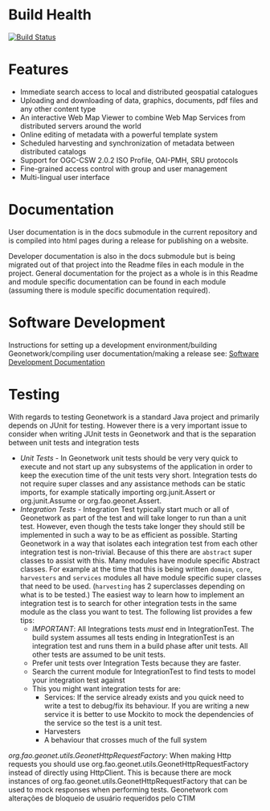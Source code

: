 # Build Health

[![Build Status](https://travis-ci.org/geonetwork/core-geonetwork.svg?branch=master)](https://travis-ci.org/geonetwork/core-geonetwork)

# Features

* Immediate search access to local and distributed geospatial catalogues
* Uploading and downloading of data, graphics, documents, pdf files and any other content type
* An interactive Web Map Viewer to combine Web Map Services from distributed servers around the world
* Online editing of metadata with a powerful template system
* Scheduled harvesting and synchronization of metadata between distributed catalogs
* Support for OGC-CSW 2.0.2 ISO Profile, OAI-PMH, SRU protocols
* Fine-grained access control with group and user management
* Multi-lingual user interface

# Documentation

User documentation is in the docs submodule in the current repository and is compiled into html pages during a release for publishing on
a website.

Developer documentation is also in the docs submodule but is being migrated out of that project into the Readme files in each module
in the project.  General documentation for the project as a whole is in this Readme and module specific documentation can be found in
each module (assuming there is module specific documentation required).

# Software Development

Instructions for setting up a development environment/building Geonetwork/compiling user documentation/making a release see:
[Software Development Documentation](/software_development/)

# Testing

With regards to testing Geonetwork is a standard Java project and primarily depends on JUnit for testing.  However there is a very important
issue to consider when writing JUnit tests in Geonetwork and that is the separation between unit tests and integration tests

* *Unit Tests* - In Geonetwork unit tests should be very very quick to execute and not start up any subsystems of the application in order to keep
    the execution time of the unit tests very short.  Integration tests do not require super classes and any assistance methods can be static
    imports, for example statically importing org.junit.Assert or org.junit.Assume or org.fao.geonet.Assert.
* *Integration Tests* - Integration Test typically start much or all of Geonetwork as part of the test and will take longer to run than
    a unit test.  However, even though the tests take longer they should still be implemented in such a way to be as efficient as possible.
    Starting Geonetwork in a way that isolates each integration test from each other integration test is non-trivial.  Because of this
    there are `abstract` super classes to assist with this.  Many modules have module specific Abstract classes.  For example at the time
    that this is being written `domain`, `core`, `harvesters` and `services` modules all have module specific super classes that need to
    be used.  (`harvesting` has 2 superclasses depending on what is to be tested.)
    The easiest way to learn how to implement an integration test is to search for other integration tests in the same module as the class
    you want to test.  The following list provides a few tips:
    * *IMPORTANT*: All Integrations tests *must* end in IntegrationTest.  The build system assumes all tests ending in IntegrationTest is
        an integration test and runs them in a build phase after unit tests.  All other tests are assumed to be unit tests.
    * Prefer unit tests over Integration Tests because they are faster.
    * Search the current module for IntegrationTest to find tests to model your integration test against
    * This you might want integration tests for are:
        * Services: If the service already exists and you quick need to write a test to debug/fix its behaviour.
                    If you are writing a new service it is better to use Mockito to mock the dependencies of the service so the test is
                    a unit test.
        * Harvesters
        * A behaviour that crosses much of the full system

*org.fao.geonet.utils.GeonetHttpRequestFactory*: When making Http requests you should use org.fao.geonet.utils.GeonetHttpRequestFactory instead
    of directly using HttpClient.  This is because there are mock instances of org.fao.geonet.utils.GeonetHttpRequestFactory that can
    be used to mock responses when performing tests.
Geonetwork com alterações de bloqueio de usuário requeridos pelo CTIM
